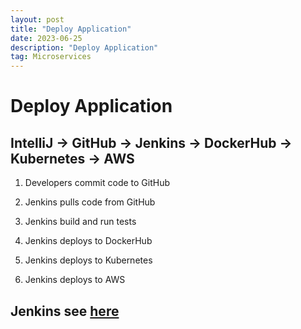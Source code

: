 ```yaml
---
layout: post
title: "Deploy Application"
date: 2023-06-25
description: "Deploy Application"
tag: Microservices
---
```


# Deploy Application

## IntelliJ -> GitHub -> Jenkins -> DockerHub -> Kubernetes -> AWS

1. Developers commit code to GitHub

2. Jenkins pulls code from GitHub

3. Jenkins build and run tests

4. Jenkins deploys to DockerHub

5. Jenkins deploys to Kubernetes

6. Jenkins deploys to AWS

## Jenkins see [here]()
